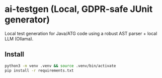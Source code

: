 # ai-testgen (Local, GDPR-safe JUnit generator)

Local test generation for Java/ATG code using a robust AST parser + local LLM (Ollama).

## Install

```bash
python3 -m venv .venv && source .venv/bin/activate
pip install -r requirements.txt
